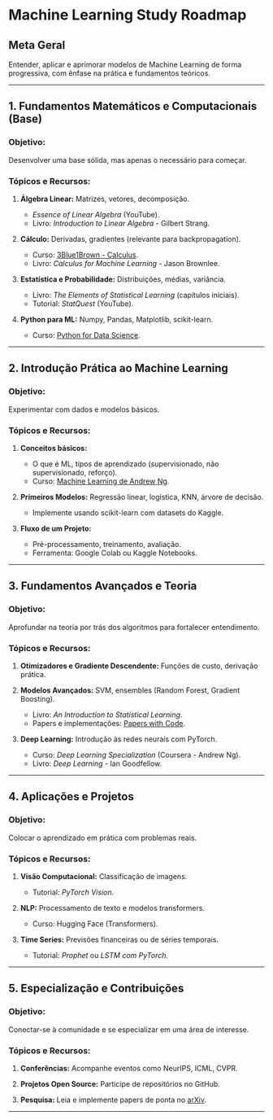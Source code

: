 # Machine Learning Study Roadmap

## **Meta Geral**
Entender, aplicar e aprimorar modelos de Machine Learning de forma progressiva, com ênfase na prática e fundamentos teóricos.

---

## **1. Fundamentos Matemáticos e Computacionais (Base)**

### **Objetivo:**
Desenvolver uma base sólida, mas apenas o necessário para começar.

### **Tópicos e Recursos:**
1. **Álgebra Linear:** Matrizes, vetores, decomposição.
   - *Essence of Linear Algebra* (YouTube).
   - Livro: *Introduction to Linear Algebra* - Gilbert Strang.

2. **Cálculo:** Derivadas, gradientes (relevante para backpropagation).
   - Curso: [3Blue1Brown - Calculus](https://www.3blue1brown.com/).
   - Livro: *Calculus for Machine Learning* - Jason Brownlee.

3. **Estatística e Probabilidade:** Distribuições, médias, variância.
   - Livro: *The Elements of Statistical Learning* (capítulos iniciais).
   - Tutorial: *StatQuest* (YouTube).

4. **Python para ML:** Numpy, Pandas, Matplotlib, scikit-learn.
   - Curso: [Python for Data Science](https://www.datacamp.com/).

---

## **2. Introdução Prática ao Machine Learning**

### **Objetivo:**
Experimentar com dados e modelos básicos.

### **Tópicos e Recursos:**
1. **Conceitos básicos:**
   - O que é ML, tipos de aprendizado (supervisionado, não supervisionado, reforço).
   - Curso: [Machine Learning de Andrew Ng](https://www.coursera.org/learn/machine-learning).

2. **Primeiros Modelos:** Regressão linear, logística, KNN, árvore de decisão.
   - Implemente usando scikit-learn com datasets do Kaggle.

3. **Fluxo de um Projeto:**
   - Pré-processamento, treinamento, avaliação.
   - Ferramenta: Google Colab ou Kaggle Notebooks.

---

## **3. Fundamentos Avançados e Teoria**

### **Objetivo:**
Aprofundar na teoria por trás dos algoritmos para fortalecer entendimento.

### **Tópicos e Recursos:**
1. **Otimizadores e Gradiente Descendente:** Funções de custo, derivação prática.

2. **Modelos Avançados:** SVM, ensembles (Random Forest, Gradient Boosting).
   - Livro: *An Introduction to Statistical Learning*.
   - Papers e implementações: [Papers with Code](https://paperswithcode.com/).

3. **Deep Learning:** Introdução às redes neurais com PyTorch.
   - Curso: *Deep Learning Specialization* (Coursera - Andrew Ng).
   - Livro: *Deep Learning* - Ian Goodfellow.

---

## **4. Aplicações e Projetos**

### **Objetivo:**
Colocar o aprendizado em prática com problemas reais.

### **Tópicos e Recursos:**
1. **Visão Computacional:** Classificação de imagens.
   - Tutorial: *PyTorch Vision*.

2. **NLP:** Processamento de texto e modelos transformers.
   - Curso: Hugging Face (Transformers).

3. **Time Series:** Previsões financeiras ou de séries temporais.
   - Tutorial: *Prophet* ou *LSTM com PyTorch*.

---

## **5. Especialização e Contribuições**

### **Objetivo:**
Conectar-se à comunidade e se especializar em uma área de interesse.

### **Tópicos e Recursos:**
1. **Conferências:** Acompanhe eventos como NeurIPS, ICML, CVPR.

2. **Projetos Open Source:** Participe de repositórios no GitHub.

3. **Pesquisa:** Leia e implemente papers de ponta no [arXiv](https://arxiv.org/).

---
